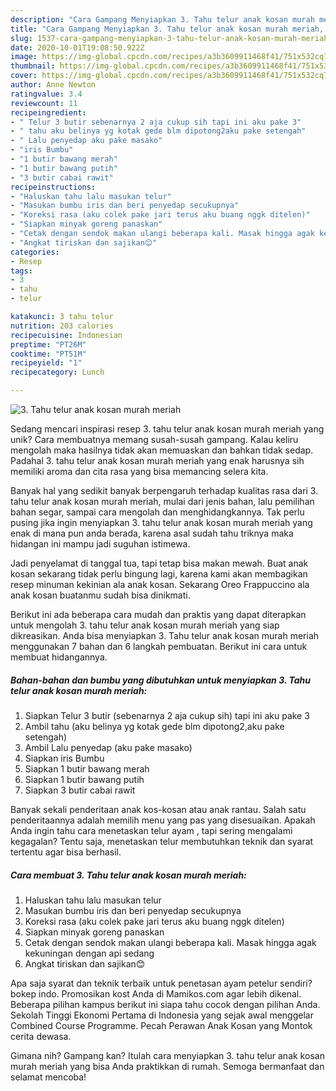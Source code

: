 ```yaml
---
description: "Cara Gampang Menyiapkan 3. Tahu telur anak kosan murah meriah, Enak Banget"
title: "Cara Gampang Menyiapkan 3. Tahu telur anak kosan murah meriah, Enak Banget"
slug: 1537-cara-gampang-menyiapkan-3-tahu-telur-anak-kosan-murah-meriah-enak-banget
date: 2020-10-01T19:08:50.922Z
image: https://img-global.cpcdn.com/recipes/a3b3609911468f41/751x532cq70/3-tahu-telur-anak-kosan-murah-meriah-foto-resep-utama.jpg
thumbnail: https://img-global.cpcdn.com/recipes/a3b3609911468f41/751x532cq70/3-tahu-telur-anak-kosan-murah-meriah-foto-resep-utama.jpg
cover: https://img-global.cpcdn.com/recipes/a3b3609911468f41/751x532cq70/3-tahu-telur-anak-kosan-murah-meriah-foto-resep-utama.jpg
author: Anne Newton
ratingvalue: 3.4
reviewcount: 11
recipeingredient:
- " Telur 3 butir sebenarnya 2 aja cukup sih tapi ini aku pake 3"
- " tahu aku belinya yg kotak gede blm dipotong2aku pake setengah"
- " Lalu penyedap aku pake masako"
- "iris Bumbu"
- "1 butir bawang merah"
- "1 butir bawang putih"
- "3 butir cabai rawit"
recipeinstructions:
- "Haluskan tahu lalu masukan telur"
- "Masukan bumbu iris dan beri penyedap secukupnya"
- "Koreksi rasa (aku colek pake jari terus aku buang nggk ditelen)"
- "Siapkan minyak goreng panaskan"
- "Cetak dengan sendok makan ulangi beberapa kali. Masak hingga agak kekuningan dengan api sedang"
- "Angkat tiriskan dan sajikan😊"
categories:
- Resep
tags:
- 3
- tahu
- telur

katakunci: 3 tahu telur 
nutrition: 203 calories
recipecuisine: Indonesian
preptime: "PT26M"
cooktime: "PT51M"
recipeyield: "1"
recipecategory: Lunch

---
```



![3. Tahu telur anak kosan murah meriah](https://img-global.cpcdn.com/recipes/a3b3609911468f41/751x532cq70/3-tahu-telur-anak-kosan-murah-meriah-foto-resep-utama.jpg)

Sedang mencari inspirasi resep 3. tahu telur anak kosan murah meriah yang unik? Cara membuatnya memang susah-susah gampang. Kalau keliru mengolah maka hasilnya tidak akan memuaskan dan bahkan tidak sedap. Padahal 3. tahu telur anak kosan murah meriah yang enak harusnya sih memiliki aroma dan cita rasa yang bisa memancing selera kita.

Banyak hal yang sedikit banyak berpengaruh terhadap kualitas rasa dari 3. tahu telur anak kosan murah meriah, mulai dari jenis bahan, lalu pemilihan bahan segar, sampai cara mengolah dan menghidangkannya. Tak perlu pusing jika ingin menyiapkan 3. tahu telur anak kosan murah meriah yang enak di mana pun anda berada, karena asal sudah tahu triknya maka hidangan ini mampu jadi suguhan istimewa.

Jadi penyelamat di tanggal tua, tapi tetap bisa makan mewah. Buat anak kosan sekarang tidak perlu bingung lagi, karena kami akan membagikan resep minuman kekinian ala anak kosan. Sekarang Oreo Frappuccino ala anak kosan buatanmu sudah bisa dinikmati.


Berikut ini ada beberapa cara mudah dan praktis yang dapat diterapkan untuk mengolah 3. tahu telur anak kosan murah meriah yang siap dikreasikan. Anda bisa menyiapkan 3. Tahu telur anak kosan murah meriah menggunakan 7 bahan dan 6 langkah pembuatan. Berikut ini cara untuk membuat hidangannya.

<!--inarticleads1-->

##### Bahan-bahan dan bumbu yang dibutuhkan untuk menyiapkan 3. Tahu telur anak kosan murah meriah:

1. Siapkan  Telur 3 butir (sebenarnya 2 aja cukup sih) tapi ini aku pake 3
1. Ambil  tahu (aku belinya yg kotak gede blm dipotong2,aku pake setengah)
1. Ambil  Lalu penyedap (aku pake masako)
1. Siapkan iris Bumbu
1. Siapkan 1 butir bawang merah
1. Siapkan 1 butir bawang putih
1. Siapkan 3 butir cabai rawit


Banyak sekali penderitaan anak kos-kosan atau anak rantau. Salah satu penderitaannya adalah memilih menu yang pas yang disesuaikan. Apakah Anda ingin tahu cara menetaskan telur ayam , tapi sering mengalami kegagalan? Tentu saja, menetaskan telur membutuhkan teknik dan syarat tertentu agar bisa berhasil. 

<!--inarticleads2-->

##### Cara membuat 3. Tahu telur anak kosan murah meriah:

1. Haluskan tahu lalu masukan telur
1. Masukan bumbu iris dan beri penyedap secukupnya
1. Koreksi rasa (aku colek pake jari terus aku buang nggk ditelen)
1. Siapkan minyak goreng panaskan
1. Cetak dengan sendok makan ulangi beberapa kali. Masak hingga agak kekuningan dengan api sedang
1. Angkat tiriskan dan sajikan😊


Apa saja syarat dan teknik terbaik untuk penetasan ayam petelur sendiri? bokep indo. Promosikan kost Anda di Mamikos.com agar lebih dikenal. Beberapa pilihan kampus berikut ini siapa tahu cocok dengan pilihan Anda. Sekolah Tinggi Ekonomi Pertama di Indonesia yang sejak awal menggelar Combined Course Programme. Pecah Perawan Anak Kosan yang Montok cerita dewasa. 

Gimana nih? Gampang kan? Itulah cara menyiapkan 3. tahu telur anak kosan murah meriah yang bisa Anda praktikkan di rumah. Semoga bermanfaat dan selamat mencoba!
